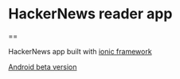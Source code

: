 # HackerNews reader app

==

HackerNews app built with [ionic framework](http://ionicframework.com/)

[Android beta version](https://github.com/keith3/HN_app/blob/master/HackerNews.apk?raw=true)
